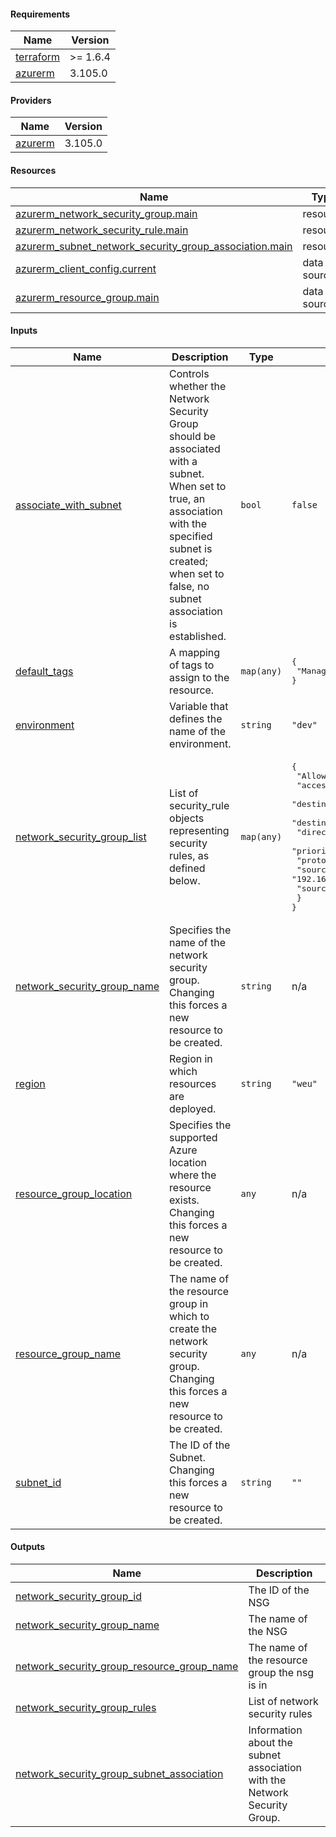 <!-- BEGIN_TF_DOCS -->
#### Requirements

| Name | Version |
|------|---------|
| <a name="requirement_terraform"></a> [terraform](#requirement\_terraform) | >= 1.6.4 |
| <a name="requirement_azurerm"></a> [azurerm](#requirement\_azurerm) | 3.105.0 |

#### Providers

| Name | Version |
|------|---------|
| <a name="provider_azurerm"></a> [azurerm](#provider\_azurerm) | 3.105.0 |

#### Resources

| Name | Type |
|------|------|
| [azurerm_network_security_group.main](https://registry.terraform.io/providers/hashicorp/azurerm/3.105.0/docs/resources/network_security_group) | resource |
| [azurerm_network_security_rule.main](https://registry.terraform.io/providers/hashicorp/azurerm/3.105.0/docs/resources/network_security_rule) | resource |
| [azurerm_subnet_network_security_group_association.main](https://registry.terraform.io/providers/hashicorp/azurerm/3.105.0/docs/resources/subnet_network_security_group_association) | resource |
| [azurerm_client_config.current](https://registry.terraform.io/providers/hashicorp/azurerm/3.105.0/docs/data-sources/client_config) | data source |
| [azurerm_resource_group.main](https://registry.terraform.io/providers/hashicorp/azurerm/3.105.0/docs/data-sources/resource_group) | data source |

#### Inputs

| Name | Description | Type | Default | Required |
|------|-------------|------|---------|:--------:|
| <a name="input_associate_with_subnet"></a> [associate\_with\_subnet](#input\_associate\_with\_subnet) | Controls whether the Network Security Group should be associated with a subnet. When set to true, an association with the specified subnet is created; when set to false, no subnet association is established. | `bool` | `false` | no |
| <a name="input_default_tags"></a> [default\_tags](#input\_default\_tags) | A mapping of tags to assign to the resource. | `map(any)` | <pre>{<br>  "ManagedByTerraform": "True"<br>}</pre> | no |
| <a name="input_environment"></a> [environment](#input\_environment) | Variable that defines the name of the environment. | `string` | `"dev"` | no |
| <a name="input_network_security_group_list"></a> [network\_security\_group\_list](#input\_network\_security\_group\_list) | List of security\_rule objects representing security rules, as defined below. | `map(any)` | <pre>{<br>  "AllowHTTPAndHTTPS": {<br>    "access": "Allow",<br>    "destination_address_prefix": "10.1.0.0/16",<br>    "destination_port_range": "80,443",<br>    "direction": "Inbound",<br>    "priority": "1001",<br>    "protocol": "Tcp",<br>    "source_address_prefix": "192.168.1.0/24",<br>    "source_port_range": "*"<br>  }<br>}</pre> | no |
| <a name="input_network_security_group_name"></a> [network\_security\_group\_name](#input\_network\_security\_group\_name) | Specifies the name of the network security group. Changing this forces a new resource to be created. | `string` | n/a | yes |
| <a name="input_region"></a> [region](#input\_region) | Region in which resources are deployed. | `string` | `"weu"` | no |
| <a name="input_resource_group_location"></a> [resource\_group\_location](#input\_resource\_group\_location) | Specifies the supported Azure location where the resource exists. Changing this forces a new resource to be created. | `any` | n/a | yes |
| <a name="input_resource_group_name"></a> [resource\_group\_name](#input\_resource\_group\_name) | The name of the resource group in which to create the network security group. Changing this forces a new resource to be created. | `any` | n/a | yes |
| <a name="input_subnet_id"></a> [subnet\_id](#input\_subnet\_id) | The ID of the Subnet. Changing this forces a new resource to be created. | `string` | `""` | no |

#### Outputs

| Name | Description |
|------|-------------|
| <a name="output_network_security_group_id"></a> [network\_security\_group\_id](#output\_network\_security\_group\_id) | The ID of the NSG |
| <a name="output_network_security_group_name"></a> [network\_security\_group\_name](#output\_network\_security\_group\_name) | The name of the NSG |
| <a name="output_network_security_group_resource_group_name"></a> [network\_security\_group\_resource\_group\_name](#output\_network\_security\_group\_resource\_group\_name) | The name of the resource group the nsg is in |
| <a name="output_network_security_group_rules"></a> [network\_security\_group\_rules](#output\_network\_security\_group\_rules) | List of network security rules |
| <a name="output_network_security_group_subnet_association"></a> [network\_security\_group\_subnet\_association](#output\_network\_security\_group\_subnet\_association) | Information about the subnet association with the Network Security Group. |
<!-- END_TF_DOCS -->